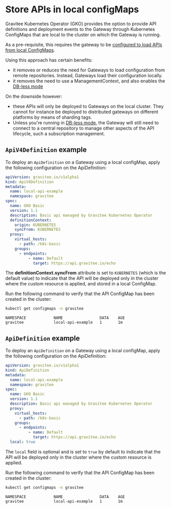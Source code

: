 # Store APIs in local configMaps

Gravitee Kubernetes Operator (GKO) provides the option to provide API definitions and deployment events to the Gateway through Kubernetes ConfigMaps that are local to the cluster on which the Gateway is running.

As a pre-requisite, this requires the gateway to be [configured to load APIs from local ConfigMaps](configure-the-gateway-to-load-apis-from-local-configmaps.md).

Using this approach has certain benefits:

* it removes or reduces the need for Gateways to load configuration from remote repositories. Instead, Gateways load their configuration locally.&#x20;
* it removes the need to use a ManagementContext, and also enables the [DB-less mode](../../guides/db-less-mode.md)

On the downside however:

* these APIs will only be deployed to Gateways on the local cluster. They cannot for instance be deployed to distributed gateways on different platforms by means of sharding tags.
* Unless you're running in [DB-less mode](../../guides/db-less-mode.md), the Gateway will still need to connect to a central repository to manage other aspects of the API lifecycle, such a subscription management.

## `ApiV4Definition` example

To deploy an `ApiDefinition` on a Gateway using a local configMap, apply the following configuration on the ApiDefinition:

```yaml
apiVersion: gravitee.io/v1alpha1
kind: ApiV4Definition
metadata:
  name: local-api-example
  namespace: gravitee
spec:
  name: GKO Basic
  version: 1.1
  description: Basic api managed by Gravitee Kubernetes Operator
  definitionContext:
    origin: KUBERNETES
    syncFrom: KUBERNETES
  proxy:
    virtual_hosts:
      - path: /k8s-basic
    groups:
      - endpoints:
          - name: Default
            target: https://api.gravitee.io/echo
```

The **definitionContext.syncFrom** attribute is set to `KUBERNETES` (which is the default value) to indicate that the API will be deployed only in the cluster where the custom resource is applied, and stored in a local ConfigMap.&#x20;

Run the following command to verify that the API ConfigMap has been created in the  cluster:

```sh
kubectl get configmaps -n gravitee
```

```
NAMESPACE            NAME                DATA    AGE
gravitee             local-api-example   1       1m
```

## `ApiDefinition` example

To deploy an `ApiDefinition` on a Gateway using a local configMap, apply the following configuration on the ApiDefinition:

```yaml
apiVersion: gravitee.io/v1alpha1
kind: ApiDefinition
metadata:
  name: local-api-example
  namespace: gravitee
spec:
  name: GKO Basic
  version: 1.1
  description: Basic api managed by Gravitee Kubernetes Operator
  proxy:
    virtual_hosts:
      - path: /k8s-basic
    groups:
      - endpoints:
          - name: Default
            target: https://api.gravitee.io/echo
  local: true
```

The `local` field is optional and is set to `true` by default to indicate that the API will be deployed only in the cluster where the custom resource is applied.&#x20;

Run the following command to verify that the API ConfigMap has been created in the  cluster:

```sh
kubectl get configmaps -n gravitee
```

```
NAMESPACE            NAME                DATA    AGE
gravitee             local-api-example   1       1m
```
